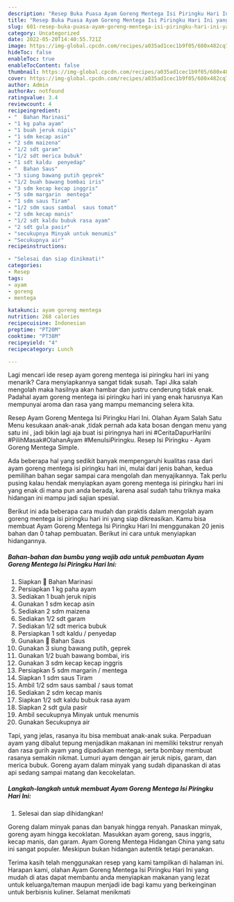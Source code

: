 ```yaml
---
description: "Resep Buka Puasa Ayam Goreng Mentega Isi Piringku Hari Ini yang Menggugah Selera "
title: "Resep Buka Puasa Ayam Goreng Mentega Isi Piringku Hari Ini yang Menggugah Selera "
slug: 601-resep-buka-puasa-ayam-goreng-mentega-isi-piringku-hari-ini-yang-menggugah-selera
category: Uncategorized
date: 2022-05-20T14:40:55.721Z
image: https://img-global.cpcdn.com/recipes/a035ad1cec1b9f05/680x482cq70/ayam-goreng-mentega-isi-piringku-hari-ini-foto-resep-utama.jpg
hideToc: false
enableToc: true
enableTocContent: false
thumbnail: https://img-global.cpcdn.com/recipes/a035ad1cec1b9f05/680x482cq70/ayam-goreng-mentega-isi-piringku-hari-ini-foto-resep-utama.jpg
cover: https://img-global.cpcdn.com/recipes/a035ad1cec1b9f05/680x482cq70/ayam-goreng-mentega-isi-piringku-hari-ini-foto-resep-utama.jpg
author: Admin
authorAv: notfound
ratingvalue: 3.4
reviewcount: 4
recipeingredient:
- "  Bahan Marinasi"
- "1 kg paha ayam"
- "1 buah jeruk nipis"
- "1 sdm kecap asin"
- "2 sdm maizena"
- "1/2 sdt garam"
- "1/2 sdt merica bubuk"
- "1 sdt kaldu  penyedap"
- "  Bahan Saus"
- "3 siung bawang putih geprek"
- "1/2 buah bawang bombai iris"
- "3 sdm kecap kecap inggris"
- "5 sdm margarin  mentega"
- "1 sdm saus Tiram"
- "1/2 sdm saus sambal  saus tomat"
- "2 sdm kecap manis"
- "1/2 sdt kaldu bubuk rasa ayam"
- "2 sdt gula pasir"
- "secukupnya Minyak untuk menumis"
- "Secukupnya air"
recipeinstructions:

- "Selesai dan siap dinikmati!"
categories:
- Resep
tags:
- ayam
- goreng
- mentega

katakunci: ayam goreng mentega 
nutrition: 268 calories
recipecuisine: Indonesian
preptime: "PT20M"
cooktime: "PT38M"
recipeyield: "4"
recipecategory: Lunch

---
```



Lagi mencari ide resep ayam goreng mentega isi piringku hari ini yang menarik? Cara menyiapkannya sangat tidak susah. Tapi Jika salah mengolah maka hasilnya akan hambar dan justru cenderung tidak enak. Padahal ayam goreng mentega isi piringku hari ini yang enak harusnya Kan mempunyai aroma dan rasa yang mampu memancing selera kita.


Resep Ayam Goreng Mentega Isi Piringku Hari Ini. Olahan Ayam Salah Satu Menu kesukaan anak-anak ,tidak pernah ada kata bosan dengan menu yang satu ini , jadi bikin lagi aja buat isi piringnya hari ini #CeritaDapurHariIni #PilihMasak#OlahanAyam #MenuIsiPiringku. Resep Isi Piringku - Ayam Goreng Mentega Simple.

Ada beberapa hal yang sedikit banyak mempengaruhi kualitas rasa dari ayam goreng mentega isi piringku hari ini, mulai dari jenis bahan, kedua pemilihan bahan segar sampai cara mengolah dan menyajikannya. Tak perlu pusing kalau hendak menyiapkan ayam goreng mentega isi piringku hari ini yang enak di mana pun anda berada, karena asal sudah tahu triknya maka hidangan ini mampu jadi sajian spesial.


Berikut ini ada beberapa cara mudah dan praktis dalam mengolah ayam goreng mentega isi piringku hari ini yang siap dikreasikan. Kamu bisa membuat Ayam Goreng Mentega Isi Piringku Hari Ini menggunakan 20 jenis bahan dan 0 tahap pembuatan. Berikut ini cara untuk menyiapkan hidangannya.

<!--inarticleads1-->

##### Bahan-bahan dan bumbu yang wajib ada untuk pembuatan Ayam Goreng Mentega Isi Piringku Hari Ini:

1. Siapkan  🌿 Bahan Marinasi
1. Persiapkan 1 kg paha ayam
1. Sediakan 1 buah jeruk nipis
1. Gunakan 1 sdm kecap asin
1. Sediakan 2 sdm maizena
1. Sediakan 1/2 sdt garam
1. Sediakan 1/2 sdt merica bubuk
1. Persiapkan 1 sdt kaldu / penyedap
1. Gunakan  🌿 Bahan Saus
1. Gunakan 3 siung bawang putih, geprek
1. Gunakan 1/2 buah bawang bombai, iris
1. Gunakan 3 sdm kecap kecap inggris
1. Persiapkan 5 sdm margarin / mentega
1. Siapkan 1 sdm saus Tiram
1. Ambil 1/2 sdm saus sambal / saus tomat
1. Sediakan 2 sdm kecap manis
1. Siapkan 1/2 sdt kaldu bubuk rasa ayam
1. Siapkan 2 sdt gula pasir
1. Ambil secukupnya Minyak untuk menumis
1. Gunakan Secukupnya air


Tapi, yang jelas, rasanya itu bisa membuat anak-anak suka. Perpaduan ayam yang dibalut tepung menjadikan makanan ini memiliki tekstrur renyah dan rasa gurih ayam yang dipadukan mentega, serta bombay membuat rasanya semakin nikmat. Lumuri ayam dengan air jeruk nipis, garam, dan merica bubuk. Goreng ayam dalam minyak yang sudah dipanaskan di atas api sedang sampai matang dan kecokelatan. 

<!--inarticleads2-->

##### Langkah-langkah untuk membuat Ayam Goreng Mentega Isi Piringku Hari Ini:


1. Selesai dan siap dihidangkan!

Goreng dalam minyak panas dan banyak hingga renyah. Panaskan minyak, goreng ayam hingga kecoklatan. Masukkan ayam goreng, saus inggris, kecap manis, dan garam. Ayam Goreng Mentega Hidangan China yang satu ini sangat populer. Meskipun bukan hidangan autentik tetapi peranakan. 

Terima kasih telah menggunakan resep yang kami tampilkan di halaman ini. Harapan kami, olahan Ayam Goreng Mentega Isi Piringku Hari Ini yang mudah di atas dapat membantu anda menyiapkan makanan yang lezat untuk keluarga/teman maupun menjadi ide bagi kamu yang berkeinginan untuk berbisnis kuliner. Selamat menikmati
